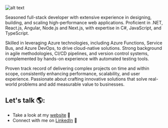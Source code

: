 ![alt text](https://i.ibb.co/QfRyx2c/Untitled-design.png)

Seasoned full-stack developer with extensive experience in designing, building, and scaling high-performance web applications. Proficient in .NET, React.js, Angular, Node.js and Next.js, with expertise in C#, JavaScript, and TypeScript.

Skilled in leveraging Azure technologies, including Azure Functions, Service Bus, and Azure DevOps, to drive cloud-native solutions. Strong background in agile methodologies, CI/CD pipelines, and version control systems, complemented by hands-on experience with automated testing tools.

Proven track record of delivering complex projects on time and within scope, consistently enhancing performance, scalability, and user experience. Passionate about crafting innovative solutions that solve real-world problems and add measurable value to businesses.

## Let's talk 🌎:
- Take a look at my [website](https://www.lewisjohnson.uk/) 🎨
- Connect with me on [LinkedIn](https://www.linkedin.com/in/lewis-johnson-66834b222/) 💼
